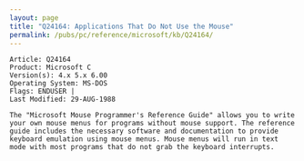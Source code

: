 ```yaml
---
layout: page
title: "Q24164: Applications That Do Not Use the Mouse"
permalink: /pubs/pc/reference/microsoft/kb/Q24164/
---
```


	Article: Q24164
	Product: Microsoft C
	Version(s): 4.x 5.x 6.00
	Operating System: MS-DOS
	Flags: ENDUSER |
	Last Modified: 29-AUG-1988
	
	The "Microsoft Mouse Programmer's Reference Guide" allows you to write
	your own mouse menus for programs without mouse support. The reference
	guide includes the necessary software and documentation to provide
	keyboard emulation using mouse menus. Mouse menus will run in text
	mode with most programs that do not grab the keyboard interrupts.
